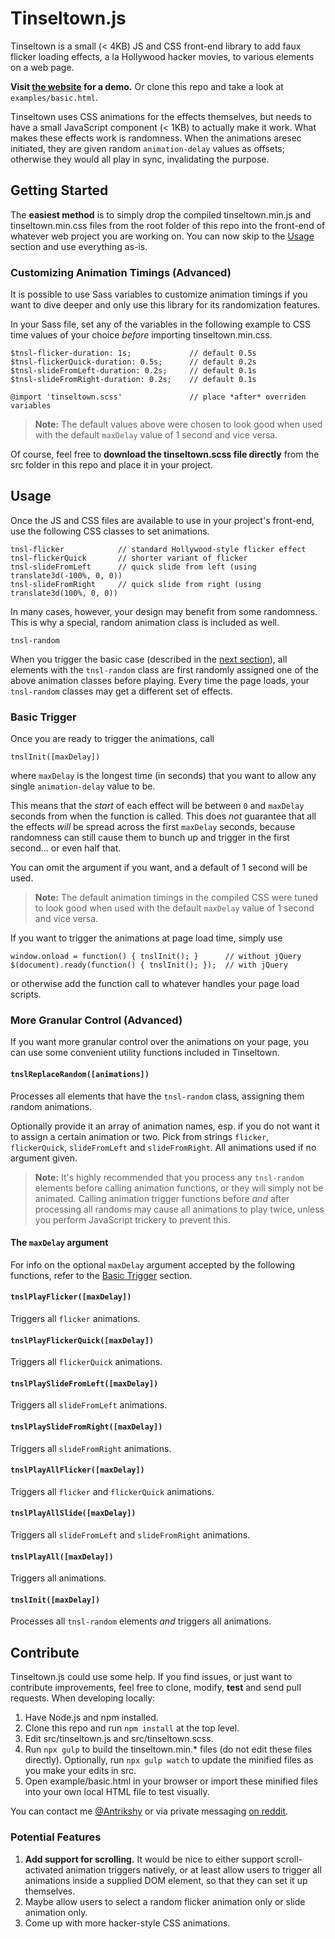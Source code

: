 # Tinseltown.js

Tinseltown is a small (< 4KB) JS and CSS front-end library to add faux flicker loading effects, a la Hollywood hacker movies, to various elements on a web page.

**Visit [the website](http://antrikshy.github.io/Tinseltown.js) for a demo.** Or clone this repo and take a look at `examples/basic.html`.

Tinseltown uses CSS animations for the effects themselves, but needs to have a small JavaScript component (< 1KB) to actually make it work. What makes these effects work is randomness. When the animations aresec initiated, they are given random `animation-delay` values as offsets; otherwise they would all play in sync, invalidating the purpose.

## Getting Started

The **easiest method** is to simply drop the compiled tinseltown.min.js and tinseltown.min.css files from the root folder of this repo into the front-end of whatever web project you are working on. You can now skip to the [Usage](#usage) section and use everything as-is.

### Customizing Animation Timings (Advanced)

It is possible to use Sass variables to customize animation timings if you want to dive deeper and only use this library for its randomization features.

In your Sass file, set any of the variables in the following example to CSS time values of your choice *before* importing tinseltown.min.css.

    $tnsl-flicker-duration: 1s;             // default 0.5s
    $tnsl-flickerQuick-duration: 0.5s;      // default 0.2s
    $tnsl-slideFromLeft-duration: 0.2s;     // default 0.1s
    $tnsl-slideFromRight-duration: 0.2s;    // default 0.1s

    @import 'tinseltown.scss'               // place *after* overriden variables

> **Note:** The default values above were chosen to look good when used with the default `maxDelay` value of 1 second and vice versa.

Of course, feel free to **download the tinseltown.scss file directly** from the src folder in this repo and place it in your project.

## Usage

Once the JS and CSS files are available to use in your project's front-end, use the following CSS classes to set animations.

    tnsl-flicker            // standard Hollywood-style flicker effect
    tnsl-flickerQuick       // shorter variant of flicker
    tnsl-slideFromLeft      // quick slide from left (using translate3d(-100%, 0, 0))
    tnsl-slideFromRight     // quick slide from right (using translate3d(100%, 0, 0))

In many cases, however, your design may benefit from some randomness. This is why a special, random animation class is included as well.

    tnsl-random

When you trigger the basic case (described in the [next section](#basic-trigger)), all elements with the `tnsl-random` class are first randomly assigned one of the above animation classes before playing. Every time the page loads, your `tnsl-random` classes may get a different set of effects.

### Basic Trigger

Once you are ready to trigger the animations, call

    tnslInit([maxDelay])

where `maxDelay` is the longest time (in seconds) that you want to allow any single `animation-delay` value to be.

This means that the *start* of each effect will be between `0` and `maxDelay` seconds from when the function is called. This does *not* guarantee that all the effects *will* be spread across the first `maxDelay` seconds, because randomness can still cause them to bunch up and trigger in the first second... or even half that.

You can omit the argument if you want, and a default of 1 second will be used.

> **Note:** The default animation timings in the compiled CSS were tuned to look good when used with the default `maxDelay` value of 1 second and vice versa.

If you want to trigger the animations at page load time, simply use

    window.onload = function() { tnslInit(); }      // without jQuery
    $(document).ready(function() { tnslInit(); });  // with jQuery

or otherwise add the function call to whatever handles your page load scripts.

### More Granular Control (Advanced)

If you want more granular control over the animations on your page, you can use some convenient utility functions included in Tinseltown.

#### `tnslReplaceRandom([animations])`

Processes all elements that have the `tnsl-random` class, assigning them random animations.

Optionally provide it an array of animation names, esp. if you do not want it to assign a certain animation or two. Pick from strings `flicker`, `flickerQuick`, `slideFromLeft` and `slideFromRight`. All animations used if no argument given.

> **Note:** It's highly recommended that you process any `tnsl-random` elements before calling animation functions, or they will simply not be animated. Calling animation trigger functions before *and* after processing all randoms may cause all animations to play twice, unless you perform JavaScript trickery to prevent this.

#### The **`maxDelay`** argument

For info on the optional `maxDelay` argument accepted by the following functions, refer to the [Basic Trigger](#basic-trigger) section.

#### `tnslPlayFlicker([maxDelay])`

Triggers all `flicker` animations.

#### `tnslPlayFlickerQuick([maxDelay])`

Triggers all `flickerQuick` animations.

#### `tnslPlaySlideFromLeft([maxDelay])`

Triggers all `slideFromLeft` animations.

#### `tnslPlaySlideFromRight([maxDelay])`

Triggers all `slideFromRight` animations.

#### `tnslPlayAllFlicker([maxDelay])`

Triggers all `flicker` and `flickerQuick` animations.

#### `tnslPlayAllSlide([maxDelay])`

Triggers all `slideFromLeft` and `slideFromRight` animations.

#### `tnslPlayAll([maxDelay])`

Triggers all animations.

#### `tnslInit([maxDelay])`

Processes all `tnsl-random` elements *and* triggers all animations.

## Contribute

Tinseltown.js could use some help. If you find issues, or just want to contribute improvements, feel free to clone, modify, **test** and send pull requests. When developing locally:

1. Have Node.js and npm installed.
2. Clone this repo and run `npm install` at the top level.
3. Edit src/tinseltown.js and src/tinseltown.scss.
4. Run `npx gulp` to build the tinseltown.min.* files (do not edit these files directly). Optionally, run `npx gulp watch` to update the minified files as you make your edits in src.
5. Open example/basic.html in your browser or import these minified files into your own local HTML file to test visually.

You can contact me [@Antrikshy](https://twitter.com/Antrikshy) or via private messaging [on reddit](https://reddit.com/u/Antrikshy).

### Potential Features

1. **Add support for scrolling.** It would be nice to either support scroll-activated animation triggers natively, or at least allow users to trigger all animations inside a supplied DOM element, so that they can set it up themselves.
2. Maybe allow users to select a random flicker animation only or slide animation only.
3. Come up with more hacker-style CSS animations.
